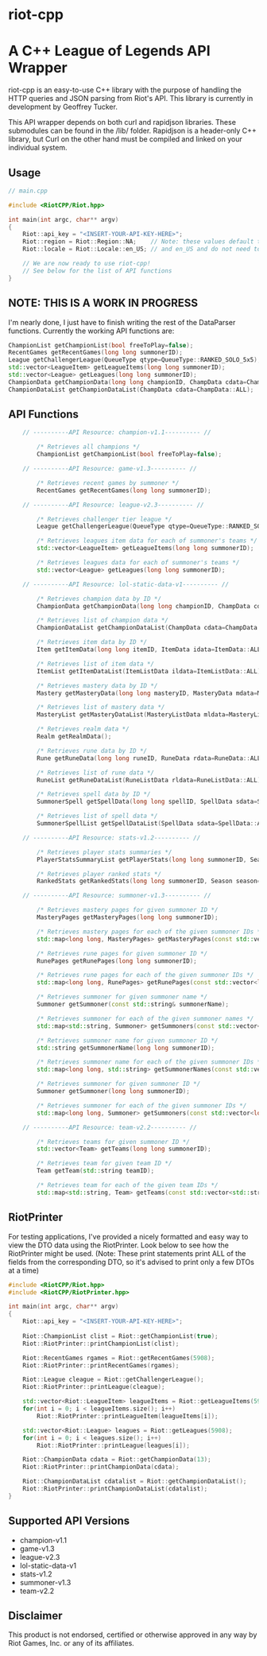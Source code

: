riot-cpp
========
A C++ League of Legends API Wrapper
===================================
riot-cpp is an easy-to-use C++ library with the purpose of handling the HTTP queries and JSON parsing from Riot's API. This library is currently in development by Geoffrey Tucker.

This API wrapper depends on both curl and rapidjson libraries. These submodules can be found in the /lib/ folder. Rapidjson is a header-only C++ library, but Curl on the other hand must be compiled and linked on your individual system.

Usage
-----

```c++
// main.cpp

#include <RiotCPP/Riot.hpp>

int main(int argc, char** argv)
{
	Riot::api_key = "<INSERT-YOUR-API-KEY-HERE>";
	Riot::region = Riot::Region::NA;    // Note: these values default to NA
	Riot::locale = Riot::Locale::en_US; // and en_US and do not need to be set

	// We are now ready to use riot-cpp!
	// See below for the list of API functions
}

```

NOTE: THIS IS A WORK IN PROGRESS
--------------------------------
I'm nearly done, I just have to finish writing the rest of the DataParser functions. Currently the working API functions are:

```c++
ChampionList getChampionList(bool freeToPlay=false);
RecentGames getRecentGames(long long summonerID);
League getChallengerLeague(QueueType qtype=QueueType::RANKED_SOLO_5x5);
std::vector<LeagueItem> getLeagueItems(long long summonerID);
std::vector<League> getLeagues(long long summonerID);
ChampionData getChampionData(long long championID, ChampData cdata=ChampData::ALL);
ChampionDataList getChampionDataList(ChampData cdata=ChampData::ALL);
```

API Functions
-------------

```c++
	// ----------API Resource: champion-v1.1---------- //

		/* Retrieves all champions */
		ChampionList getChampionList(bool freeToPlay=false);

	// ----------API Resource: game-v1.3---------- //

		/* Retrieves recent games by summoner */
		RecentGames getRecentGames(long long summonerID);

	// ----------API Resource: league-v2.3---------- //

		/* Retrieves challenger tier league */
		League getChallengerLeague(QueueType qtype=QueueType::RANKED_SOLO_5x5);

		/* Retrieves leagues item data for each of summoner's teams */
		std::vector<LeagueItem> getLeagueItems(long long summonerID);

		/* Retrieves leagues data for each of summoner's teams */
		std::vector<League> getLeagues(long long summonerID);

	// ----------API Resource: lol-static-data-v1---------- //

		/* Retrieves champion data by ID */
		ChampionData getChampionData(long long championID, ChampData cdata=ChampData::ALL);

		/* Retrieves list of champion data */
		ChampionDataList getChampionDataList(ChampData cdata=ChampData::ALL);

		/* Retrieves item data by ID */
		Item getItemData(long long itemID, ItemData idata=ItemData::ALL);

		/* Retrieves list of item data */
		ItemList getItemDataList(ItemListData ildata=ItemListData::ALL);

		/* Retrieves mastery data by ID */
		Mastery getMasteryData(long long masteryID, MasteryData mdata=MasteryData::ALL);

		/* Retrieves list of mastery data */
		MasteryList getMasteryDataList(MasteryListData mldata=MasteryListData::ALL);

		/* Retrieves realm data */
		Realm getRealmData();

		/* Retrieves rune data by ID */
		Rune getRuneData(long long runeID, RuneData rdata=RuneData::ALL);

		/* Retrieves list of rune data */
		RuneList getRuneDataList(RuneListData rldata=RuneListData::ALL);

		/* Retrieves spell data by ID */
		SummonerSpell getSpellData(long long spellID, SpellData sdata=SpellData::ALL);

		/* Retrieves list of spell data */
		SummonerSpellList getSpellDataList(SpellData sdata=SpellData::ALL);

	// ----------API Resource: stats-v1.2---------- //

		/* Retrieves player stats summaries */
		PlayerStatsSummaryList getPlayerStats(long long summonerID, Season season=Season::SEASON4);

		/* Retrieves player ranked stats */
		RankedStats getRankedStats(long long summonerID, Season season=Season::SEASON4);

	// ----------API Resource: summoner-v1.3---------- //

		/* Retrieves mastery pages for given summoner ID */
		MasteryPages getMasteryPages(long long summonerID);

		/* Retrieves mastery pages for each of the given summoner IDs */
		std::map<long long, MasteryPages> getMasteryPages(const std::vector<long long>& summonerIDs);

		/* Retrieves rune pages for given summoner ID */
		RunePages getRunePages(long long summonerID);

		/* Retrieves rune pages for each of the given summoner IDs */
		std::map<long long, RunePages> getRunePages(const std::vector<long long>& summonerIDs);

		/* Retrieves summoner for given summoner name */
		Summoner getSummoner(const std::string& summonerName);

		/* Retrieves summoner for each of the given summoner names */
		std::map<std::string, Summoner> getSummoners(const std::vector<std::string>& summonerNames);

		/* Retrieves summoner name for given summoner ID */
		std::string getSummonerName(long long summonerID);

		/* Retrieves summoner name for each of the given summoner IDs */
		std::map<long long, std::string> getSummonerNames(const std::vector<long long>& summonerIDs);

		/* Retrieves summoner for given summoner ID */
		Summoner getSummoner(long long summonerID);

		/* Retrieves summoner for each of the given summoner IDs */
		std::map<long long, Summoner> getSummoners(const std::vector<long long>& summonerIDs);

	// ----------API Resource: team-v2.2---------- //

		/* Retrieves teams for given summoner ID */
		std::vector<Team> getTeams(long long summonerID);

		/* Retrieves team for given team ID */
		Team getTeam(std::string teamID);

		/* Retrieves team for each of the given team IDs */
		std::map<std::string, Team> getTeams(const std::vector<std::string>& teamIDs);
```

RiotPrinter
-----------
For testing applications, I've provided a nicely formatted and easy way to view the DTO data using the RiotPrinter. Look below to see how the RiotPrinter might be used. (Note: These print statements print ALL of the fields from the corresponding DTO, so it's advised to print only a few DTOs at a time)

```c++
#include <RiotCPP/Riot.hpp>
#include <RiotCPP/RiotPrinter.hpp>

int main(int argc, char** argv)
{
	Riot::api_key = "<INSERT-YOUR-API-KEY-HERE>";
	
	Riot::ChampionList clist = Riot::getChampionList(true);
	Riot::RiotPrinter::printChampionList(clist);

	Riot::RecentGames rgames = Riot::getRecentGames(5908);
	Riot::RiotPrinter::printRecentGames(rgames);

	Riot::League cleague = Riot::getChallengerLeague();
	Riot::RiotPrinter::printLeague(cleague);

	std::vector<Riot::LeagueItem> leagueItems = Riot::getLeagueItems(5908);
	for(int i = 0; i < leagueItems.size(); i++)
		Riot::RiotPrinter::printLeagueItem(leagueItems[i]);

	std::vector<Riot::League> leagues = Riot::getLeagues(5908);
	for(int i = 0; i < leagues.size(); i++)
		Riot::RiotPrinter::printLeague(leagues[i]);

	Riot::ChampionData cdata = Riot::getChampionData(13);
	Riot::RiotPrinter::printChampionData(cdata);

	Riot::ChampionDataList cdatalist = Riot::getChampionDataList();
	Riot::RiotPrinter::printChampionDataList(cdatalist);
}
```

Supported API Versions
----------------------
- champion-v1.1
- game-v1.3
- league-v2.3
- lol-static-data-v1
- stats-v1.2
- summoner-v1.3
- team-v2.2

Disclaimer
----------
This product is not endorsed, certified or otherwise approved in any way by Riot Games, Inc. or any of its affiliates.